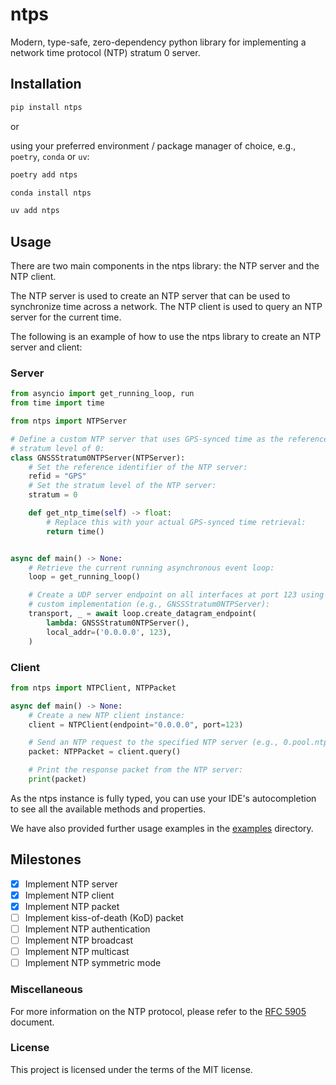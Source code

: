 # ntps

Modern, type-safe, zero-dependency python library for implementing a network time protocol (NTP) stratum 0 server.

## Installation

```bash
pip install ntps
```

or

using your preferred environment / package manager of choice, e.g., `poetry`, `conda` or `uv`:

```bash
poetry add ntps
```

```bash
conda install ntps
```

```bash
uv add ntps
```

## Usage

There are two main components in the ntps library: the NTP server and the NTP client.

The NTP server is used to create an NTP server that can be used to synchronize time across a network. The NTP client is used to query an NTP server for the current time.

The following is an example of how to use the ntps library to create an NTP server and client:

### Server

```python
from asyncio import get_running_loop, run
from time import time

from ntps import NTPServer

# Define a custom NTP server that uses GPS-synced time as the reference time, and a
# stratum level of 0:
class GNSSStratum0NTPServer(NTPServer):
    # Set the reference identifier of the NTP server:
    refid = "GPS"
    # Set the stratum level of the NTP server:
    stratum = 0

    def get_ntp_time(self) -> float:
        # Replace this with your actual GPS-synced time retrieval:
        return time()


async def main() -> None:
    # Retrieve the current running asynchronous event loop:
    loop = get_running_loop()

    # Create a UDP server endpoint on all interfaces at port 123 using your
    # custom implementation (e.g., GNSSStratum0NTPServer):
    transport, _ = await loop.create_datagram_endpoint(
        lambda: GNSSStratum0NTPServer(),
        local_addr=('0.0.0.0', 123),
    )
```

### Client

```python
from ntps import NTPClient, NTPPacket

async def main() -> None:
    # Create a new NTP client instance:
    client = NTPClient(endpoint="0.0.0.0", port=123)

    # Send an NTP request to the specified NTP server (e.g., 0.pool.ntp.org):
    packet: NTPPacket = client.query()

    # Print the response packet from the NTP server:
    print(packet)
```

As the ntps instance is fully typed, you can use your IDE's autocompletion to see all the available methods and properties.

We have also provided further usage examples in the [examples](./examples) directory.

## Milestones

- [x] Implement NTP server
- [x] Implement NTP client
- [x] Implement NTP packet
- [ ] Implement kiss-of-death (KoD) packet
- [ ] Implement NTP authentication
- [ ] Implement NTP broadcast
- [ ] Implement NTP multicast
- [ ] Implement NTP symmetric mode

### Miscellaneous

For more information on the NTP protocol, please refer to the [RFC 5905](https://tools.ietf.org/html/rfc5905) document.

### License

This project is licensed under the terms of the MIT license.